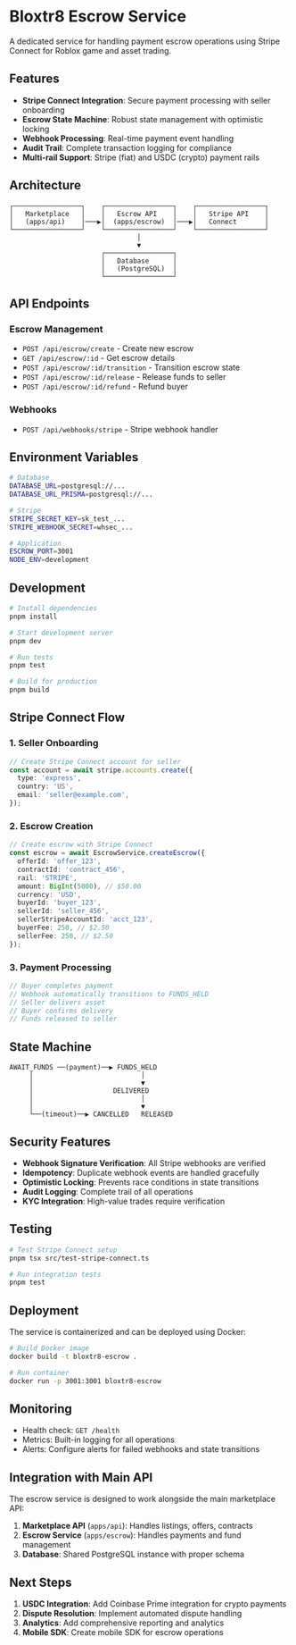 # Bloxtr8 Escrow Service

A dedicated service for handling payment escrow operations using Stripe Connect for Roblox game and asset trading.

## Features

- **Stripe Connect Integration**: Secure payment processing with seller onboarding
- **Escrow State Machine**: Robust state management with optimistic locking
- **Webhook Processing**: Real-time payment event handling
- **Audit Trail**: Complete transaction logging for compliance
- **Multi-rail Support**: Stripe (fiat) and USDC (crypto) payment rails

## Architecture

```
┌─────────────────┐    ┌─────────────────┐    ┌─────────────────┐
│   Marketplace   │    │   Escrow API    │    │   Stripe API    │
│   (apps/api)    │───▶│  (apps/escrow)  │───▶│   Connect       │
└─────────────────┘    └─────────────────┘    └─────────────────┘
                                │
                                ▼
                       ┌─────────────────┐
                       │   Database      │
                       │   (PostgreSQL)  │
                       └─────────────────┘
```

## API Endpoints

### Escrow Management

- `POST /api/escrow/create` - Create new escrow
- `GET /api/escrow/:id` - Get escrow details
- `POST /api/escrow/:id/transition` - Transition escrow state
- `POST /api/escrow/:id/release` - Release funds to seller
- `POST /api/escrow/:id/refund` - Refund buyer

### Webhooks

- `POST /api/webhooks/stripe` - Stripe webhook handler

## Environment Variables

```bash
# Database
DATABASE_URL=postgresql://...
DATABASE_URL_PRISMA=postgresql://...

# Stripe
STRIPE_SECRET_KEY=sk_test_...
STRIPE_WEBHOOK_SECRET=whsec_...

# Application
ESCROW_PORT=3001
NODE_ENV=development
```

## Development

```bash
# Install dependencies
pnpm install

# Start development server
pnpm dev

# Run tests
pnpm test

# Build for production
pnpm build
```

## Stripe Connect Flow

### 1. Seller Onboarding
```typescript
// Create Stripe Connect account for seller
const account = await stripe.accounts.create({
  type: 'express',
  country: 'US',
  email: 'seller@example.com',
});
```

### 2. Escrow Creation
```typescript
// Create escrow with Stripe Connect
const escrow = await EscrowService.createEscrow({
  offerId: 'offer_123',
  contractId: 'contract_456',
  rail: 'STRIPE',
  amount: BigInt(5000), // $50.00
  currency: 'USD',
  buyerId: 'buyer_123',
  sellerId: 'seller_456',
  sellerStripeAccountId: 'acct_123',
  buyerFee: 250, // $2.50
  sellerFee: 250, // $2.50
});
```

### 3. Payment Processing
```typescript
// Buyer completes payment
// Webhook automatically transitions to FUNDS_HELD
// Seller delivers asset
// Buyer confirms delivery
// Funds released to seller
```

## State Machine

```
AWAIT_FUNDS ──(payment)──▶ FUNDS_HELD
     │                           │
     │                           ▼
     │                    DELIVERED
     │                           │
     │                           ▼
     └──(timeout)──▶ CANCELLED   RELEASED
```

## Security Features

- **Webhook Signature Verification**: All Stripe webhooks are verified
- **Idempotency**: Duplicate webhook events are handled gracefully
- **Optimistic Locking**: Prevents race conditions in state transitions
- **Audit Logging**: Complete trail of all operations
- **KYC Integration**: High-value trades require verification

## Testing

```bash
# Test Stripe Connect setup
pnpm tsx src/test-stripe-connect.ts

# Run integration tests
pnpm test
```

## Deployment

The service is containerized and can be deployed using Docker:

```bash
# Build Docker image
docker build -t bloxtr8-escrow .

# Run container
docker run -p 3001:3001 bloxtr8-escrow
```

## Monitoring

- Health check: `GET /health`
- Metrics: Built-in logging for all operations
- Alerts: Configure alerts for failed webhooks and state transitions

## Integration with Main API

The escrow service is designed to work alongside the main marketplace API:

1. **Marketplace API** (`apps/api`): Handles listings, offers, contracts
2. **Escrow Service** (`apps/escrow`): Handles payments and fund management
3. **Database**: Shared PostgreSQL instance with proper schema

## Next Steps

1. **USDC Integration**: Add Coinbase Prime integration for crypto payments
2. **Dispute Resolution**: Implement automated dispute handling
3. **Analytics**: Add comprehensive reporting and analytics
4. **Mobile SDK**: Create mobile SDK for escrow operations

